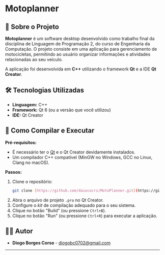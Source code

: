 # Motoplanner

## 📖 Sobre o Projeto

**Motoplanner** é um software desktop desenvolvido como trabalho final da disciplina de Linguagem de Programação 2, do curso de Engenharia da Computação. O projeto consiste em uma aplicação para gerenciamento de motocicletas, permitindo ao usuário organizar informações e atividades relacionadas ao seu veículo.

A aplicação foi desenvolvida em **C++** utilizando o framework **Qt** e a IDE **Qt Creator**.

## 🛠️ Tecnologias Utilizadas

* **Linguagem:** C++
* **Framework:** Qt 6 (ou a versão que você utilizou)
* **IDE:** Qt Creator

## 🚀 Como Compilar e Executar

**Pré-requisitos:**

* É necessário ter o [Qt](https://www.qt.io/download) e o Qt Creator devidamente instalados.
* Um compilador C++ compatível (MinGW no Windows, GCC no Linux, Clang no macOS).

**Passos:**

1.  Clone o repositório:
    ```bash
    git clone [https://github.com/daiococrs/MotoPlanner.git](https://github.com/daiococrs/MotoPlanner.git)
    ```
2.  Abra o arquivo de projeto `.pro` no Qt Creator.
3.  Configure o *kit* de compilação adequado para o seu sistema.
4.  Clique no botão "Build" (ou pressione `Ctrl+B`).
5.  Clique no botão "Run" (ou pressione `Ctrl+R`) para executar a aplicação.

## 👨‍💻 Autor

* **Diogo Borges Corso** - [diogobc0702@gmail.com](mailto:diogobc0702@gmail.com)

---
